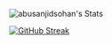 ![abusanjidsohan's Stats](https://github-readme-stats.vercel.app/api?username=abusanjidsohan&theme=prussian&show_icons=true&hide_border=false&count_private=false)

[![GitHub Streak](https://github-readme-streak-stats.herokuapp.com?user=abusanjidsohan&theme=onedark&border_radius=5)](https://git.io/streak-stats)


